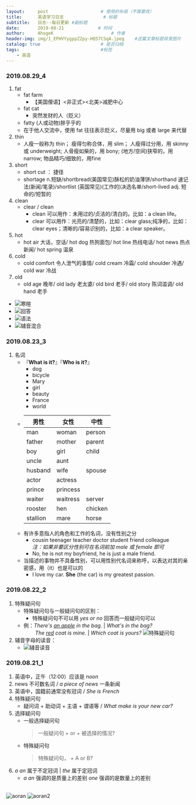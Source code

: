 ```yaml
---
layout:     post                    # 使用的布局（不需要改）
title:      英语学习日志               # 标题 
subtitle:   日志--每日更新 #副标题
date:       2019-08-21             # 时间
author:     AhogeK                      # 作者
header-img: img/1_EPHVYygppZ2py-HQ57CSqA.jpeg    #这篇文章标题背景图片
catalog: true                       # 是否归档
tags:                               #标签
    - 英语
---
```


### 2019.08.29_4
1. fat
   - fat farm
      * 【美国俚语】<非正式><北美>减肥中心
   - fat cat
      * 突然发财的人（贬义）
   - fatty (人或动物)胖乎乎的
   - 在于他人交流中，使用 fat 往往表示贬义，尽量用 big 或者 large 来代替
2. thin
   - 人瘦一般称为 thin； 瘦得匀称合体，用 slim； 人瘦得过分用，用 skinny 或 underweight; 人骨瘦如柴的，用 bony; (地方/空间)狭窄的，用 narrow; 物品精巧/细致的，用fine
3. short
   -  short cut ： 捷径
   -  shortage n.短缺/shortbread(美国常见)酥松的奶油薄饼/shorthand 速记法(新闻/笔录)/shortlist (英国常见)(工作的)决选名单/short-lived adj. 短命的/短暂的
4. clean
   - clear / clean
     * clean 可以用作：未用过的/贞洁的/清白的。比如：a clean life。
     * clear 可以用作：光亮的/清楚的，比如：clear glass;纯净的，比如：clear eyes；清晰的/容易识别的，比如：a clear speaker。
5. hot
   - hot air 大话，空话/ hot dog 热狗面包/ hot line 热线电话/ hot news 热点新闻/ hot spring 温泉
6. cold
   - cold comfort 令人泄气的事情/ cold cream 冷霜/ cold shoulder 冷遇/ cold war 冷战 
7. old
   - old age 晚年/ old lady 老太婆/ old bird 老手/ old story 陈词滥调/ old hand 老手

- ![寒暄](/img/Screenshot&#32;from&#32;2019-08-29&#32;14-57-15.png)
- ![回答](/img/Screenshot&#32;from&#32;2019-08-29&#32;15-01-27.png)
- ![语法](/img/Screenshot&#32;from&#32;2019-08-29&#32;15-04-07.png)
- ![辅音混合](/img/Screenshot&#32;from&#32;2019-08-29&#32;15-07-28.png)

### 2019.08.23_3
1. 名词
    * 『**What is it?**』『**Who is it?**』
        - dog
        - bicycle
        - Mary
        - girl
        - beauty
        - France
        - world
    * 男性|女性|中性  
      ----|----|----
      man|woman|person
      father|mother|parent
      boy|girl|child
      uncle|aunt|
      husband|wife|spouse
      actor|actress|
      prince|princess|
      waiter|waitress|server
      rooster|hen|chicken
      stallion|mare|horse
    * 有许多意指人的角色和工作的名词，没有性别之分
      - cousin teenager teacher doctor student friend colleague
      <br>*注：如果非要区分性别可在名词前加 male 或 female 即可*
      - No, he is not my boyfriend, he is just a male friend.
    * 当描述的事物并不具备性别，可以用性别代名词来称呼，以表达对其的亲密感，用（it）也是可以的
      - I love my car. **She** (the car) is my greatest passion.  

### 2019.08.22_2
1. 特殊疑问句
    * 特殊疑问句与一般疑问句的区别：
      - 特殊疑问句不可以用 *yes or no* 回答而一般疑问句可以
    * 例：*There's <u>an apple</u> in the bag.* | *What's in the bag?*<br>
    &nbsp;&nbsp;&nbsp;&nbsp;&nbsp;&nbsp;&nbsp;&nbsp;*The <u>red</u> coat is mine.* | *Which coat is yours?*
    ![特殊疑问句](/img/Screenshot&#32;from&#32;2019-08-22&#32;19-10-41.png)
2. 辅音字母的读音：
    * ![辅音读音](/img/Screenshot&#32;from&#32;2019-08-22&#32;19-18-18.png)

### 2019.08.21_1
1. 英语中，正午（12:00）应该是 *noon*
2. news 不可数名词 / *a piece of news* 一条新闻
3. 英语中，国籍前通常没有冠词 / *She is French*
4. 特殊疑问句
    * 疑问词 + 助动词 + 主语 + 谓语等 / *What make is your new car?*
5. 选择疑问句
    * 一般选择疑问句
        > 一般疑问句 + or + 被选择的情况?
    * 特殊疑问句
        > 特殊疑问句， + A or B?
6. *a an* 属于不定冠词 | *the* 属于定冠词
    * *a an* 强调的是质量上的差别 *one* 强调的是数量上的差别
    <br/>
![aoran](/img/Screenshot&#32;from&#32;2019-08-21&#32;20-09-15.png)
![aoran2](/img/Screenshot&#32;from&#32;2019-08-21&#32;20-10-50.png)

